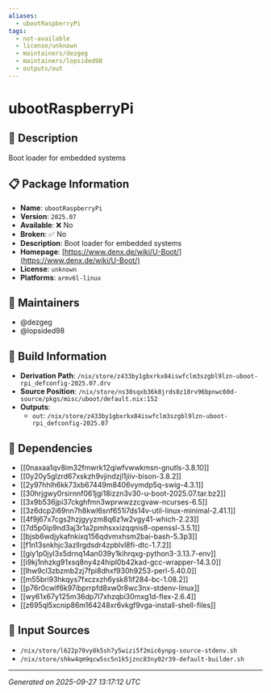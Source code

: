 ```yaml
---
aliases:
  - ubootRaspberryPi
tags:
  - not-available
  - license/unknown
  - maintainers/dezgeg
  - maintainers/lopsided98
  - outputs/out
---
```


# ubootRaspberryPi

## 📝 Description

Boot loader for embedded systems

## 📋 Package Information

- **Name**: `ubootRaspberryPi`
- **Version**: `2025.07`
- **Available**: ❌ No
- **Broken**: ✅ No
- **Description**: Boot loader for embedded systems
- **Homepage**: [https://www.denx.de/wiki/U-Boot/](https://www.denx.de/wiki/U-Boot/)
- **License**: `unknown`
- **Platforms**: `armv6l-linux`
## 👥 Maintainers

- @dezgeg
- @lopsided98


## 🔧 Build Information

- **Derivation Path**: `/nix/store/z433by1gbxrkx84iswfclm3szgbl9lzn-uboot-rpi_defconfig-2025.07.drv`
- **Source Position**: `/nix/store/ns30sqxb36k8jrds8z18rv96bpnwc60d-source/pkgs/misc/uboot/default.nix:152`
- **Outputs**:
  - `out`:  `/nix/store/z433by1gbxrkx84iswfclm3szgbl9lzn-uboot-rpi_defconfig-2025.07`

## 🔗 Dependencies

- [[0naxaa1qv8im32fmwrk12qiwfvwwkmsn-gnutls-3.8.10]]
- [[0y20y5glzrd67xskzh9vjindzjl1jiiv-bison-3.8.2]]
- [[2y97hhlh6kk73xb67449m8406vymdp5q-swig-4.3.1]]
- [[30hrjgwy0rsirnnf061jgi18izzn3v30-u-boot-2025.07.tar.bz2]]
- [[3x9b536jpi37ckghfmn3wprwwzzcgvaw-ncurses-6.5]]
- [[3z6dcp2i69nn7h8kwl6snf651i7ds14v-util-linux-minimal-2.41.1]]
- [[4f9j67x7cgs2hzjgyyzm8q6z1w2vgy41-which-2.23]]
- [[7d5p0ip9nd3aj3r1a2pmhsxxizqqnis8-openssl-3.5.1]]
- [[bjsb6wdjykafnkixq156qdvmxhsm2bai-bash-5.3p3]]
- [[f1n13snkhjc3azllrgdsdr4zpblvl8fi-dtc-1.7.2]]
- [[giy1p0jyl3x5drnq14an039y1kihrqxg-python3-3.13.7-env]]
- [[i9kj1nhzkg91xsq8ny4z4hipl0b42kad-gcc-wrapper-14.3.0]]
- [[lhw9cl3zbzmb2zj7fpi8dhxf930h9253-perl-5.40.0]]
- [[m55bri93hkqys7fxczxzh6ysk81if284-bc-1.08.2]]
- [[p76r0cwlf6k97ibprrpfd8xw0r8wc3nx-stdenv-linux]]
- [[wy61x67y125m36dp7l7xhzqbi30mxg1d-flex-2.6.4]]
- [[z695ql5xcnip86m164248xr6vkgf9vga-install-shell-files]]

## 📁 Input Sources

- `/nix/store/l622p70vy8k5sh7y5wizi5f2mic6ynpg-source-stdenv.sh`
- `/nix/store/shkw4qm9qcw5sc5n1k5jznc83ny02r39-default-builder.sh`

---
*Generated on 2025-09-27 13:17:12 UTC*
